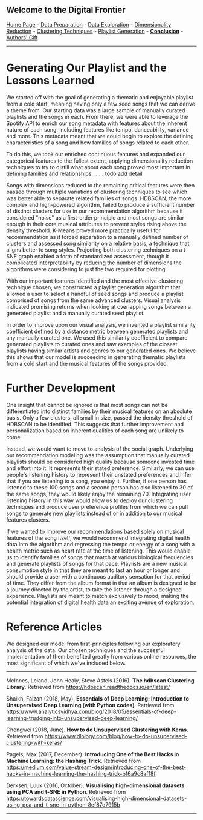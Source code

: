 ## Welcome to the Digital Frontier 

<a href="https://wfseaton.github.io/TheDigitalFrontier/">Home Page</a> - 
<a href="https://wfseaton.github.io/TheDigitalFrontier/data_preparation">Data Preparation</a> - 
<a href="https://wfseaton.github.io/TheDigitalFrontier/data_exploration">Data Exploration</a> - 
<a href="https://wfseaton.github.io/TheDigitalFrontier/dimensionality_reduction">Dimensionality Reduction</a> - 
<a href="https://wfseaton.github.io/TheDigitalFrontier/clustering_techniques">Clustering Techniques</a> - 
<a href="https://wfseaton.github.io/TheDigitalFrontier/playlist_generation">Playlist Generation</a> - 
<a href="https://wfseaton.github.io/TheDigitalFrontier/conclusion"><b>Conclusion</b></a> - 
<a href="https://wfseaton.github.io/TheDigitalFrontier/authors_gift">Authors' Gift</a>

-------------------------------------------------------------------------------------------------------------------

# Generating Our Playlist and the Lessons Learned

We started off with the goal of generating a thematic and enjoyable playlist from a cold start, meaning having only a few seed songs that we can derive a theme from. Our starting data was a large sample of manually curated playlists and the songs in each. From there, we were able to leverage the Spotify API to enrich our song metadata with features about the inherent nature of each song, including features like tempo, danceability, variance and more. This metadata meant that we could begin to explore the defining characteristics of a song and how families of songs related to each other.

To do this, we took our enriched continuous features and expanded our categorical features to the fullest extent, applying dimensionality reduction techniques to try to distill what about each song proved most important in defining families and relationships. ...... todo add detail

Songs with dimensions reduced to the remaining critical features were then passed through multiple variations of clustering techniques to see which was better able to separate related families of songs. HDBSCAN, the more complex and high-powered algorithm, failed to produce a sufficient number of distinct clusters for use in our recommendation algorithm because it considered "noise" as a first-order principle and most songs are similar enough in their core musical attributes to prevent styles rising above the density threshold. K-Means proved more practically useful for recommendation as it forced separation to a manually defined number of clusters and assessed song similarity on a relative basis, a technique that aligns better to song styles. Projecting both clustering techniques on a t-SNE graph enabled a form of standardized assessment, though it complicated interpretability by reducing the number of dimensions the algorithms were considering to just the two required for plotting.

With our important features identified and the most effective clustering technique chosen, we constructed a playlist generation algorithm that allowed a user to select a handful of seed songs and produce a playlist comprised of songs from the same advanced clusters. Visual analysis indicated promising returns when looking at overlapping songs between a generated playlist and a manually curated seed playlist.

In order to improve upon our visual analysis, we invented a playlist similarity coefficient defined by a distance metric between generated playlists and any manually curated one. We used this similarity coefficient to compare generated playlists to curated ones and saw examples of the closest playlists having similar artists and genres to our generated ones. We believe this shows that our model is succeeding in generating thematic playlists from a cold start and the musical features of the songs provided.

# Further Development

One insight that cannot be ignored is that most songs can not be differentiated into distinct families by their musical features on an absolute basis. Only a few clusters, all small in size, passed the density threshold of HDBSCAN to be identified. This suggests that further improvement and personalization based on inherent qualities of each song are unlikely to come.

Instead, we would want to move to analysis of the social graph. Underlying our recommendation modeling was the assumption that manually curated playlists should be considered high quality because someone invested time and effort into it. It represents their stated preference. Similarly, we can use people's listening history to represent their unstated preferences and infer that if you are listening to a song, you enjoy it. Further, if one person has listened to these 100 songs and a second person has also listened to 30 of the same songs, they would likely enjoy the remaining 70. Integrating user listening history in this way would allow us to deploy our clustering techniques and produce user preference profiles from which we can pull songs to generate new playlists instead of or in addition to our musical features clusters.

If we wanted to improve our recommendations based solely on musical features of the song itself, we would recommend integrating digital health data into the algorithm and regressing the tempo or energy of a song with a health metric such as heart rate at the time of listening. This would enable us to identify families of songs that match at various biological frequencies and generate playlists of songs for that pace. Playlists are a new musical consumption style in that they are meant to last an hour or longer and should provide a user with a continuous auditory sensation for that period of time. They differ from the album format in that an album is designed to be a journey directed by the artist, to take the listener through a designed experience. Playlists are meant to match exclusively to mood, making the potential integration of digital health data an exciting avenue of exploration.

# Reference Articles

We designed our model from first-principles following our exploratory analysis of the data. Our chosen techniques and the successful implementation of them benefited greatly from various online resources, the most significant of which we've included below.

---

McInnes, Leland, John Healy, Steve Astels (2016). **The hdbscan Clustering Library**. Retrieved from https://hdbscan.readthedocs.io/en/latest/

Shaikh, Faizan (2018, May). **Essentials of Deep Learning: Introduction to Unsupervised Deep Learning (with Python codes)**. Retrieved from https://www.analyticsvidhya.com/blog/2018/05/essentials-of-deep-learning-trudging-into-unsupervised-deep-learning/

Chengwei (2018, June). **How to do Unsupervised Clustering with Keras**. Retrieved from https://www.dlology.com/blog/how-to-do-unsupervised-clustering-with-keras/

Pagels, Max (2017, December). **Introducing One of the Best Hacks in Machine Learning: the Hashing Trick**. Retrieved from https://medium.com/value-stream-design/introducing-one-of-the-best-hacks-in-machine-learning-the-hashing-trick-bf6a9c8af18f

Derksen, Luuk (2016, October). **Visualising high-dimensional datasets using PCA and t-SNE in Python**. Retrieved from https://towardsdatascience.com/visualising-high-dimensional-datasets-using-pca-and-t-sne-in-python-8ef87e7915b

---
